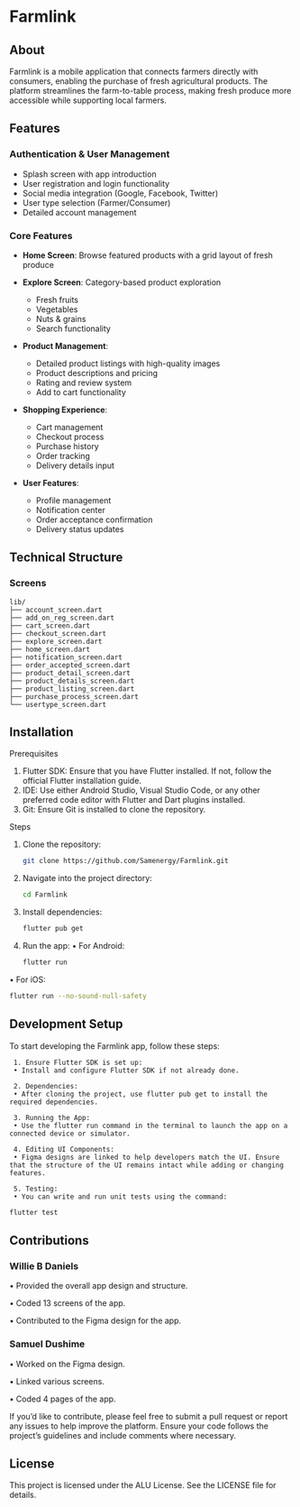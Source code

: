 # Farmlink

## About

Farmlink is a mobile application that connects farmers directly with consumers, enabling the purchase of fresh agricultural products. The platform streamlines the farm-to-table process, making fresh produce more accessible while supporting local farmers.

## Features

### Authentication & User Management

- Splash screen with app introduction
- User registration and login functionality
- Social media integration (Google, Facebook, Twitter)
- User type selection (Farmer/Consumer)
- Detailed account management

### Core Features

- **Home Screen**: Browse featured products with a grid layout of fresh produce
- **Explore Screen**: Category-based product exploration
  - Fresh fruits
  - Vegetables
  - Nuts & grains
  - Search functionality
  
- **Product Management**:
  - Detailed product listings with high-quality images
  - Product descriptions and pricing
  - Rating and review system
  - Add to cart functionality

- **Shopping Experience**:
  - Cart management
  - Checkout process
  - Purchase history
  - Order tracking
  - Delivery details input

- **User Features**:
  - Profile management
  - Notification center
  - Order acceptance confirmation
  - Delivery status updates

## Technical Structure

### Screens

```text
lib/
├── account_screen.dart
├── add_on_reg_screen.dart
├── cart_screen.dart
├── checkout_screen.dart
├── explore_screen.dart
├── home_screen.dart
├── notification_screen.dart
├── order_accepted_screen.dart
├── product_detail_screen.dart
├── product_details_screen.dart
├── product_listing_screen.dart
├── purchase_process_screen.dart
└── usertype_screen.dart
```

## Installation

Prerequisites

1. Flutter SDK: Ensure that you have Flutter installed. If not, follow the official Flutter installation guide.
2. IDE: Use either Android Studio, Visual Studio Code, or any other preferred code editor with Flutter and Dart plugins installed.
3. Git: Ensure Git is installed to clone the repository.

Steps

1. Clone the repository:

    ```bash
    git clone https://github.com/Samenergy/Farmlink.git
    ```

2. Navigate into the project directory:

    ```bash
    cd Farmlink
    ```

3. Install dependencies:

    ```bash
    flutter pub get
    ```

4. Run the app:
 • For Android:

    ```bash
    flutter run
    ```

 • For iOS:

```bash
flutter run --no-sound-null-safety
```

## Development Setup

To start developing the Farmlink app, follow these steps:

```text
 1. Ensure Flutter SDK is set up:
 • Install and configure Flutter SDK if not already done.

 2. Dependencies:
 • After cloning the project, use flutter pub get to install the required dependencies.

 3. Running the App:
 • Use the flutter run command in the terminal to launch the app on a connected device or simulator.

 4. Editing UI Components:
 • Figma designs are linked to help developers match the UI. Ensure that the structure of the UI remains intact while adding or changing features.

 5. Testing:
 • You can write and run unit tests using the command:
 ```

```bash
flutter test
```

## Contributions

### Willie B Daniels

• Provided the overall app design and structure.

• Coded 13 screens of the app.

• Contributed to the Figma design for the app.

### Samuel Dushime

• Worked on the Figma design.

• Linked various screens.

• Coded 4 pages of the app.

If you’d like to contribute, please feel free to submit a pull request or report any issues to help improve the platform. Ensure your code follows the project’s guidelines and include comments where necessary.

## License

This project is licensed under the ALU License. See the LICENSE file for details.
